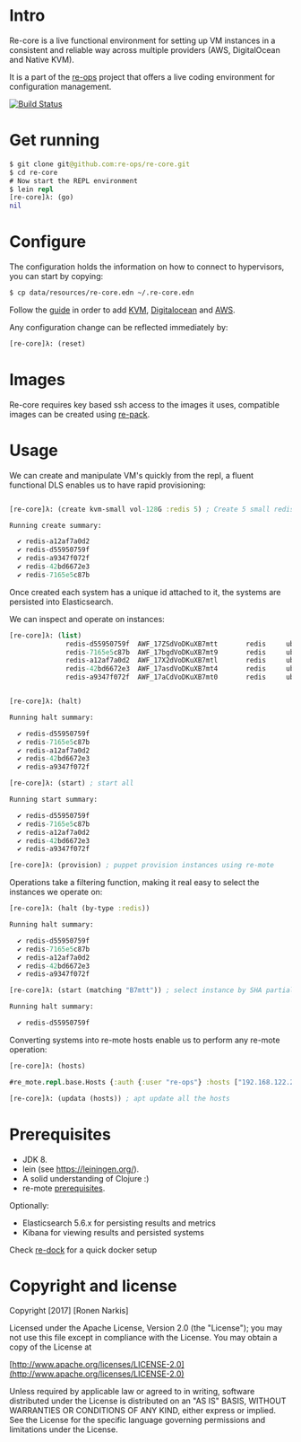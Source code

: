 # Intro

Re-core is a live functional environment for setting up VM instances in a consistent and reliable way across multiple providers (AWS, DigitalOcean and Native KVM).

It is a part of the [re-ops](https://github.com/re-ops) project that offers a live coding environment for configuration management.

[![Build Status](https://travis-ci.org/re-ops/re-core.png)](https://travis-ci.org/re-ops/re-core)

# Get running

```clojure
$ git clone git@github.com:re-ops/re-core.git
$ cd re-core
# Now start the REPL environment
$ lein repl
[re-core]λ: (go)
nil
```

# Configure

The configuration holds the information on how to connect to hypervisors, you can start by copying:

```bash
$ cp data/resources/re-core.edn ~/.re-core.edn
```

Follow the [guide](CONFIG.adoc) in order to add [KVM](CONFIG.adoc#kvm), [Digitalocean](CONFIG.adoc#digitalocean) and [AWS](CONFIG.adoc#aws).

Any configuration change can be reflected immediately by:

```clojure
[re-core]λ: (reset)
```

# Images

Re-core requires key based ssh access to the images it uses, compatible images can be created using [re-pack](https://github.com/re-ops/re-pack).

# Usage

We can create and manipulate VM's quickly from the repl, a fluent functional DLS enables us to have rapid provisioning:

```clojure

[re-core]λ: (create kvm-small vol-128G :redis 5) ; Create 5 small redis instances with a 128G Volume

Running create summary:

  ✔ redis-a12af7a0d2
  ✔ redis-d55950759f
  ✔ redis-a9347f072f
  ✔ redis-42bd6672e3
  ✔ redis-7165e5c87b
```

Once created each system has a unique id attached to it, the systems are persisted into Elasticsearch.

We can inspect and operate on instances:

```clojure
[re-core]λ: (list)
              redis-d55950759f  AWF_17ZSdVoDKuXB7mtt       redis     ubuntu-16.04  192.168.122.142
              redis-7165e5c87b  AWF_17bgdVoDKuXB7mt9       redis     ubuntu-16.04  192.168.122.209
              redis-a12af7a0d2  AWF_17X2dVoDKuXB7mtl       redis     ubuntu-16.04  192.168.122.147
              redis-42bd6672e3  AWF_17asdVoDKuXB7mt4       redis     ubuntu-16.04  192.168.122.196
              redis-a9347f072f  AWF_17aCdVoDKuXB7mt0       redis     ubuntu-16.04  192.168.122.14


[re-core]λ: (halt)

Running halt summary:

  ✔ redis-d55950759f
  ✔ redis-7165e5c87b
  ✔ redis-a12af7a0d2
  ✔ redis-42bd6672e3
  ✔ redis-a9347f072f

[re-core]λ: (start) ; start all

Running start summary:

  ✔ redis-d55950759f
  ✔ redis-7165e5c87b
  ✔ redis-a12af7a0d2
  ✔ redis-42bd6672e3
  ✔ redis-a9347f072f

[re-core]λ: (provision) ; puppet provision instances using re-mote
```

Operations take a filtering function, making it real easy to select the instances we operate on:

```clojure
[re-core]λ: (halt (by-type :redis))

Running halt summary:

  ✔ redis-d55950759f
  ✔ redis-7165e5c87b
  ✔ redis-a12af7a0d2
  ✔ redis-42bd6672e3
  ✔ redis-a9347f072f

[re-core]λ: (start (matching "B7mtt")) ; select instance by SHA partial matching (git style)

Running halt summary:

  ✔ redis-d55950759f
```

Converting systems into re-mote hosts enable us to perform any re-mote operation:

```clojure
[re-core]λ: (hosts)

#re_mote.repl.base.Hosts {:auth {:user "re-ops"} :hosts ["192.168.122.226" "192.168.122.202" "192.168.122.159" "192.168.122.161" "192.168.122.174"]}

[re-core]λ: (updata (hosts)) ; apt update all the hosts
```

# Prerequisites

* JDK 8.
* lein (see https://leiningen.org/).
* A solid understanding of Clojure :)
* re-mote [prerequisites](https://github.com/re-ops/re-mote#prerequisite).

Optionally:

* Elasticsearch 5.6.x for persisting results and metrics
* Kibana for viewing results and persisted systems

Check [re-dock](https://github.com/re-ops/re-dock) for a quick docker setup

# Copyright and license

Copyright [2017] [Ronen Narkis]

Licensed under the Apache License, Version 2.0 (the "License");
you may not use this file except in compliance with the License.
You may obtain a copy of the License at

  [http://www.apache.org/licenses/LICENSE-2.0](http://www.apache.org/licenses/LICENSE-2.0)

Unless required by applicable law or agreed to in writing, software
distributed under the License is distributed on an "AS IS" BASIS,
WITHOUT WARRANTIES OR CONDITIONS OF ANY KIND, either express or implied.
See the License for the specific language governing permissions and
limitations under the License.
